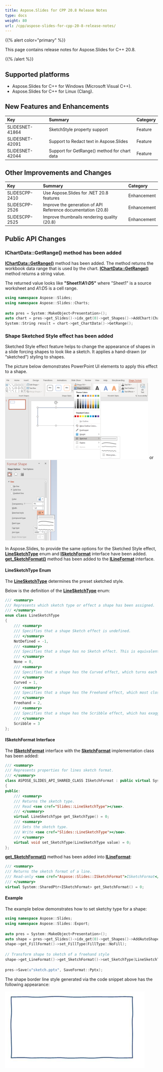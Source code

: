 ```yaml
---
title: Aspose.Slides for CPP 20.8 Release Notes
type: docs
weight: 80
url: /cpp/aspose-slides-for-cpp-20-8-release-notes/
---
```


{{% alert color="primary" %}} 

This page contains release notes for Aspose.Slides for C++ 20.8.

{{% /alert %}} 

## **Supported platforms**
- Aspose.Slides for C++ for Windows (Microsoft Visual C++).
- Aspose.Slides for C++ for Linux (Clang).

## **New Features and Enhancements**
|**Key**|**Summary**|**Category**|
| :- | :- | :- |
|SLIDESNET-41864|SketchStyle property support|Feature|
|SLIDESNET-42091|Support to Redact text in Aspose.Slides|Feature|
|SLIDESNET-42044|Support for GetRange() method for chart data|Feature|

## **Other Improvements and Changes**
|**Key**|**Summary**|**Category**|
| :- | :- | :- |
|SLIDESCPP-2410|Use Aspose.Slides for .NET 20.8 features|Enhancement|
|SLIDESCPP-2526|Improve the generation of API Reference documentation (20.8)|Enhancement|
|SLIDESCPP-2525|Improve thumbnails rendering quality (20.8)|Enhancement|

## **Public API Changes**
### **IChartData::GetRange() method has been added**

[**IChartData::GetRange()**](https://apireference.aspose.com/slides/cpp/class/aspose.slides.charts.i_chart_data#a8299de9b9dbd6353bd5bd8f5b5da22c9) method has been added. The method returns the workbook data range that is used by the chart. [**IChartData::GetRange()**](https://apireference.aspose.com/slides/cpp/class/aspose.slides.charts.i_chart_data#a8299de9b9dbd6353bd5bd8f5b5da22c9) method returns a string value. 

The returned value looks like **"Sheet1!$A$1:$D$5"** where "Sheet1" is a source worksheet and $A$1:$D$5 is a cell range. 

``` cpp
using namespace Aspose::Slides;
using namespace Aspose::Slides::Charts;

auto pres = System::MakeObject<Presentation>();
auto chart = pres->get_Slides()->idx_get(0)->get_Shapes()->AddChart(ChartType::ClusteredColumn, 10.0f, 10.0f, 400.0f, 300.0f);
System::String result = chart->get_ChartData()->GetRange();
```

### **Shape Sketched Style effect has been added**
Sketched Style effect feature helps to change the appearance of shapes in a slide forcing shapes to look like a sketch. It applies a hand-drawn (or “sketched”) styling to shapes.

The picture below demonstrates PowerPoint UI elements to apply this effect to a shape.

![todo:image_alt_text](aspose-slides-for-cpp-20-8-release-notes_1.png) or ![todo:image_alt_text](aspose-slides-for-cpp-20-8-release-notes_2.png)

In Aspose.Slides, to provide the same options for the Sketched Style effect, [**LineSketchType**](https://apireference.aspose.com/slides/cpp/namespace/aspose.slides#a6b6b8f0be5682e56bc899f593d85dc72) enum and [**ISketchFormat**](https://apireference.aspose.com/slides/cpp/class/aspose.slides.i_sketch_format) interface have been added. [**get_SketchFormat()**](https://apireference.aspose.com/slides/cpp/class/aspose.slides.i_line_format#aafb259af9c9909e16ff0a47ab6cfe7b9) method has been added to the [**ILineFormat**](https://apireference.aspose.com/slides/cpp/class/aspose.slides.i_line_format) interface.

#### **LineSketchType Enum**
The [**LineSketchType**](https://apireference.aspose.com/slides/cpp/namespace/aspose.slides#a6b6b8f0be5682e56bc899f593d85dc72) determines the preset sketched style.

Below is the definition of the [**LineSketchType**](https://apireference.aspose.com/slides/cpp/namespace/aspose.slides#a6b6b8f0be5682e56bc899f593d85dc72) enum: 

``` cpp
/// <summary>
/// Represents which sketch type or effect a shape has been assigned.
/// </summary>
enum class LineSketchType
{
    /// <summary>
    /// Specifies that a shape Sketch effect is undefined. 
    /// </summary>
    NotDefined = -1,
    /// <summary>
    /// Specifies that a shape has no Sketch effect. This is equivalent to this property being empty.
    /// </summary>
    None = 0,
    /// <summary>
    /// Specifies that a shape has the Curved effect, which turns each edge of the shape into one big gentle curve.
    /// </summary>
    Curved = 1,
    /// <summary>
    /// Specifies that a shape has the Freehand effect, which most closely resembles an imperfectly drawn line.
    /// </summary>
    Freehand = 2,
    /// <summary>
    /// Specifies that a shape has the Scribble effect, which has exaggerated oscillation as if drawn purposely messy.
    /// </summary>
    Scribble = 3
};
```

#### **ISketchFormat Interface**
The [**ISketchFormat**](https://apireference.aspose.com/slides/cpp/class/aspose.slides.i_sketch_format) interface with the [**SketchFormat**](https://apireference.aspose.com/slides/cpp/class/aspose.slides.sketch_format) implementation class has been added:

```cpp
/// <summary>
/// Represents properties for lines sketch format.
/// </summary>
class ASPOSE_SLIDES_API_SHARED_CLASS ISketchFormat : public virtual System::Object
{
public:
    /// <summary>
    /// Returns the sketch type.
    /// Read <see cref="Slides::LineSketchType"></see>.
    /// </summary>
    virtual LineSketchType get_SketchType() = 0;
    /// <summary>
    /// Sets the sketch type.
    /// Write <see cref="Slides::LineSketchType"></see>.
    /// </summary>
    virtual void set_SketchType(LineSketchType value) = 0;
};
```

[**get_SketchFormat()**](https://apireference.aspose.com/slides/cpp/class/aspose.slides.i_line_format#aafb259af9c9909e16ff0a47ab6cfe7b9) method has been added into [**ILineFormat**](https://apireference.aspose.com/slides/cpp/class/aspose.slides.i_line_format):

```cpp
/// <summary>
/// Returns the sketch format of a line.
/// Read-only <see cref="Aspose::Slides::ISketchFormat">ISketchFormat</see>.
/// </summary>
virtual System::SharedPtr<ISketchFormat> get_SketchFormat() = 0;
```

#### **Example**
The example below demonstrates how to set sketchy type for a shape:

```cpp
using namespace Aspose::Slides;
using namespace Aspose::Slides::Export;

auto pres = System::MakeObject<Presentation>();
auto shape = pres->get_Slides()->idx_get(0)->get_Shapes()->AddAutoShape(ShapeType::Rectangle, 20.0f, 20.0f, 300.0f, 150.0f);
shape->get_FillFormat()->set_FillType(FillType::NoFill);

// Transform shape to sketch of a freehand style
shape->get_LineFormat()->get_SketchFormat()->set_SketchType(LineSketchType::Freehand);

pres->Save(u"sketch.pptx", SaveFormat::Pptx);
```

The shape border line style generated via the code snippet above has the following appearance:

![todo:image_alt_text](aspose-slides-for-cpp-20-8-release-notes_3.png) 
